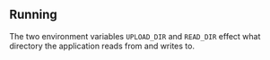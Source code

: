 ## Running
The two environment variables `UPLOAD_DIR` and `READ_DIR` effect what directory
the application reads from and writes to.